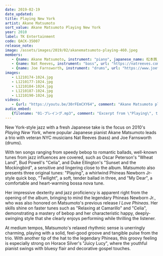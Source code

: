 ```yaml
---
date: 2019-02-19
date_updated: 
title: Playing New York
artist: Akane Matsumoto
sort_value: Akane Matsumoto Playing New York
year: 2010
label: TK Entertainment
code: QACK-35007
release_note: 
image: /assets/images/2019/02/akanematsumoto-playing-460.jpeg
members:
   - {name: Akane Matsumoto, instrument: "piano", japanese_name: 松本茜, url: "http://akanejazz.com"}
   - {name: Nat Reeves, instrument: "bass", url: "https://natreeves.com/"}
   - {name: Joe Farnsworth, instrument: "drums", url: "https://www.joefarnsworthdrums.com/"}
images: 
   - L1210174-1024.jpg
   - L1210177-1024.jpg
   - L1210184-1024.jpg
   - L1210187-1024.jpg
   - L1210190-1024.jpg
videos: 
   - {url: "https://youtu.be/30rFEmCXY64", comment: "Akane Matsumoto playing \"My Dear\" from this album"}
audio_embed:
   {filename: "01-プレイング.mp3", comment: "Excerpt from \"Playing\", the first track on the album:"}
---
```

New York-style jazz with a fresh Japanese take is the focus on 2010's *Playing New York*, where popular Japanese pianist Akane Matsumoto leads a trio with veteran NYC musicians Nat Reeves (bass) and Joe Farnsworth (drums).

With ten songs ranging from speedy bebop to romantic ballads, well-known tunes from jazz influences are covered, such as Oscar Peterson's "Wheat Land", Bud Powell's "Celia", and Duke Ellington's "Sunset and the Mockingbird", a sensitive and lingering close to the album. Matsumoto also presents three original tunes: "Playing", a whirlwind Phineas Newborn Jr-style quick bop, "Twilight", a soft, tender ballad in three, and "My Dear", a comfortable and heart-warming bossa nova tune.

Her impressive dexterity and jazz proficiency is apparent right from the opening of the album, bringing to mind the legendary Phineas Newborn Jr., who was also honored on Matsumoto's previous release *I Love Phineas*. Her skills shine on faster tunes such as "Relaxing at Camarillo" and "Celia", demonstrating a mastery of bebop and her characteristic happy, deeply-swinging style that she clearly enjoys performing while thrilling the listener.

At medium tempos, Matsumoto's relaxed rhythmic sense is unerringly charming, playing with a solid, feel-good groove and tangible pulse from the trio. With another tip of the hat to the legendary Phineas, this groovy feeling is especially strong on Horace Silver's "Juicy Lucy", where the youthful pianist swings with bluesy flair and decorative gospel touches.

